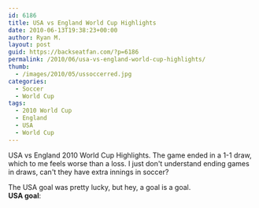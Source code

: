 ```yaml
---
id: 6186
title: USA vs England World Cup Highlights
date: 2010-06-13T19:38:23+00:00
author: Ryan M.
layout: post
guid: https://backseatfan.com/?p=6186
permalink: /2010/06/usa-vs-england-world-cup-highlights/
thumb:
  - /images/2010/05/ussoccerred.jpg
categories:
  - Soccer
  - World Cup
tags:
  - 2010 World Cup
  - England
  - USA
  - World Cup
---
```


<div class="entry">
  <p>
  </p>

  <p>
    USA vs England 2010 World Cup Highlights. The game ended in a 1-1 draw, which to me feels worse than a loss. I just don't understand ending games in draws, can't they have extra innings in soccer?
  </p>

  <p>
    The USA goal was pretty lucky, but hey, a goal is a goal.<br /> <strong>USA goal</strong>:<br />
  </p>
</div>

